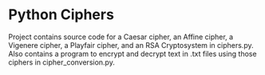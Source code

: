 # Python Ciphers
Project contains source code for a Caesar cipher, an Affine cipher, a Vigenere cipher, a Playfair cipher, and an RSA Cryptosystem in ciphers.py.
Also contains a program to encrypt and decrypt text in .txt files using those ciphers in cipher_conversion.py.
